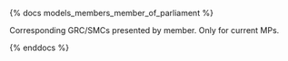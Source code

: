 {% docs models_members_member_of_parliament %}

Corresponding GRC/SMCs presented by member.
Only for current MPs.

{% enddocs %}
